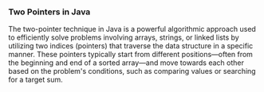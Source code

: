 ### Two Pointers in Java

The two-pointer technique in Java is a powerful algorithmic approach used to efficiently solve problems involving arrays, strings, or linked lists by utilizing two indices (pointers) that traverse the data structure in a specific manner.
 These pointers typically start from different positions—often from the beginning and end of a sorted array—and move towards each other based on the problem's conditions, such as comparing values or searching for a target sum.